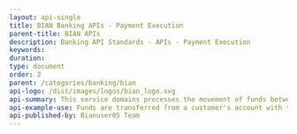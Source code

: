 ```yaml
---
layout: api-single
title: BIAN Banking APIs - Payment Execution
parent-title: BIAN APIs
description: Banking API Standards - APIs - Payment Execution
keywords: 
duration: 
type: document
order: 2
parent: /categories/banking/bian
api-logo: /dist/images/logos/bian_logo.svg
api-summary: This service domains processes the movement of funds between accounts within the bank or to/from an account held with another bank, selecting the appropriate payment mechanism
api-example-use: Funds are transferred from a customer's account with the bank to a payee account held at another bank
api-published-by: Bianuser05 Team
---
```

<script id="api-spec" type="application/json">
{
  "swagger": "2.0",
  "info": {
    "version": "1.0.0",
    "title": "Payment Execution",
    "description": "Processes the movement of funds between accounts within the bank or to/from an another account"
  },
  "host": "bianorg.azure-api.net",
  "basePath": "/sd-payment-execution/v1",
  "securityDefinitions": {
    "apiKeyHeader": {
      "type": "apiKey",
      "name": "Ocp-Apim-Subscription-Key",
      "in": "header"
    }
  },
  "security": [
    {
      "apiKeyHeader": []
    }
  ],
  "schemes": [
    "https"
  ],
  "paths": {
    "/payment-execution/payment-execution-procedure/{cr-reference-id}/updation": {
      "put": {
        "tags": [
          "update"
        ],
        "summary": "Update: Payment transaction update/repair",
        "description": "Update/amend details of an active payment execution transaction ",
        "operationId": "updatePaymentExecutionProcedure",
        "produces": [
          "application/json"
        ],
        "parameters": [
          {
            "name": "cr-reference-id",
            "in": "path",
            "description": "Payment Transaction Request Reference",
            "required": true,
            "type": "string"
          },
          {
            "in": "body",
            "name": "body",
            "description": "Update Control record payload",
            "required": true,
            "schema": {
              "type": "object",
              "properties": {
                "paymentExecutionTransaction": {
                  "type": "string",
                  "example": "Authorizaton",
                  "description": "`status: Not Mapped`\ncore-data-type-reference: BIAN::DataTypesLibrary::CoreDataTypes::UNCEFACT::Text    \n"
                },
                "paymentTransactionUpdateDescription": {
                  "type": "string",
                  "example": "TransactionDescription",
                  "description": "`status: Not Mapped`\ncore-data-type-reference: BIAN::DataTypesLibrary::CoreDataTypes::UNCEFACT::Text    \n"
                },
                "paymentTransaction": {
                  "type": "string",
                  "example": "CreditTransfer",
                  "description": "`status: Not Mapped`\ncore-data-type-reference: BIAN::DataTypesLibrary::CoreDataTypes::UNCEFACT::Text    \n"
                },
                "paymentTransactionInitiatorReference": {
                  "type": "string",
                  "example": "PTIR2320",
                  "description": "`status: Not Mapped`\ncore-data-type-reference: BIAN::DataTypesLibrary::CoreDataTypes::ISO20022andUNCEFACT::Identifier    \n"
                },
                "payerReference": {
                  "type": "string",
                  "example": "PYRE5345",
                  "description": "`status: Not Mapped`\ncore-data-type-reference: BIAN::DataTypesLibrary::CoreDataTypes::ISO20022andUNCEFACT::Identifier    \n"
                },
                "payerBankReference": {
                  "type": "string",
                  "example": "PYBR1093",
                  "description": "`status: Not Mapped`\ncore-data-type-reference: BIAN::DataTypesLibrary::CoreDataTypes::ISO20022andUNCEFACT::Identifier    \n"
                },
                "payeeReference": {
                  "type": "string",
                  "example": "PAEE5007",
                  "description": "`status: Not Mapped`\ncore-data-type-reference: BIAN::DataTypesLibrary::CoreDataTypes::ISO20022andUNCEFACT::Identifier    \n"
                },
                "payeeProductInstanceReference": {
                  "type": "string",
                  "example": "PAIR7456",
                  "description": "`status: Not Mapped`\ncore-data-type-reference: BIAN::DataTypesLibrary::CoreDataTypes::ISO20022andUNCEFACT::Identifier    \n"
                },
                "payeeBankReference": {
                  "type": "string",
                  "example": "PEBR2783",
                  "description": "`status: Not Mapped`\ncore-data-type-reference: BIAN::DataTypesLibrary::CoreDataTypes::ISO20022andUNCEFACT::Identifier    \n"
                },
                "amount": {
                  "type": "string",
                  "example": "$5000",
                  "description": "`status: Not Mapped`\ncore-data-type-reference: BIAN::DataTypesLibrary::CoreDataTypes::UNCEFACT::Amount    \n"
                },
                "currency": {
                  "type": "string",
                  "example": "USD",
                  "description": "`status: Not Mapped`\ncore-data-type-reference: BIAN::DataTypesLibrary::CoreDataTypes::UNCEFACT::Text    \n"
                },
                "dateType": {
                  "type": "string",
                  "example": "Order",
                  "description": "`status: Not Mapped`\ncore-data-type-reference: BIAN::DataTypesLibrary::CoreDataTypes::UNCEFACT::Text    \n"
                },
                "date": {
                  "type": "string",
                  "example": "2018-08-28",
                  "description": "`status: Not Mapped`\ncore-data-type-reference: BIAN::DataTypesLibrary::CoreDataTypes::UNCEFACT::Date    \n"
                },
                "paymentMechanism": {
                  "type": "string",
                  "example": "NEFT",
                  "description": "`status: Not Mapped`\ncore-data-type-reference: BIAN::DataTypesLibrary::CoreDataTypes::ISO20022andUNCEFACT::Name    \n"
                }
              },
              "example": {
                "date": "2018-08-28",
                "amount": "$5000",
                "payeeReference": "PAEE5007",
                "payeeProductInstanceReference": "PAIR7456",
                "payerBankReference": "PYBR1093",
                "payeeBankReference": "PEBR2783",
                "paymentExecutionTransaction": "Authorizaton",
                "paymentTransactionInitiatorReference": "PTIR2320",
                "dateType": "Order",
                "payerReference": "PYRE5345",
                "currency": "USD",
                "paymentTransaction": "CreditTransfer",
                "paymentTransactionUpdateDescription": "TransactionDescription",
                "paymentMechanism": "NEFT"
              }
            }
          }
        ],
        "responses": {
          "200": {
            "description": "successful updated",
            "schema": {
              "type": "object",
              "properties": {
                "paymentTransactionUpdateReference": {
                  "type": "string",
                  "example": "PTUR5435",
                  "description": "`status: Not Mapped`\ncore-data-type-reference: BIAN::DataTypesLibrary::CoreDataTypes::ISO20022andUNCEFACT::Identifier    \n"
                },
                "paymentTransactionRequestReference": {
                  "type": "string",
                  "example": "PTRR345",
                  "description": "`status: Not Mapped`\ncore-data-type-reference: BIAN::DataTypesLibrary::CoreDataTypes::ISO20022andUNCEFACT::Identifier    \n"
                },
                "paymentExecutionTransaction": {
                  "type": "string",
                  "example": "Authorizaton",
                  "description": "`status: Not Mapped`\ncore-data-type-reference: BIAN::DataTypesLibrary::CoreDataTypes::UNCEFACT::Text    \n"
                },
                "paymentTransactionUpdateDescription": {
                  "type": "string",
                  "example": "TransactionDescription",
                  "description": "`status: Not Mapped`\ncore-data-type-reference: BIAN::DataTypesLibrary::CoreDataTypes::UNCEFACT::Text    \n"
                },
                "paymentTransaction": {
                  "type": "string",
                  "example": "CreditTransfer",
                  "description": "`status: Not Mapped`\ncore-data-type-reference: BIAN::DataTypesLibrary::CoreDataTypes::UNCEFACT::Text    \n"
                },
                "paymentTransactionInitiatorReference": {
                  "type": "string",
                  "example": "PTIR2320",
                  "description": "`status: Not Mapped`\ncore-data-type-reference: BIAN::DataTypesLibrary::CoreDataTypes::ISO20022andUNCEFACT::Identifier    \n"
                },
                "payerReference": {
                  "type": "string",
                  "example": "PYRE5345",
                  "description": "`status: Not Mapped`\ncore-data-type-reference: BIAN::DataTypesLibrary::CoreDataTypes::ISO20022andUNCEFACT::Identifier    \n"
                },
                "payerBankReference": {
                  "type": "string",
                  "example": "PYBR1093",
                  "description": "`status: Not Mapped`\ncore-data-type-reference: BIAN::DataTypesLibrary::CoreDataTypes::ISO20022andUNCEFACT::Identifier    \n"
                },
                "payeeReference": {
                  "type": "string",
                  "example": "PAEE5007",
                  "description": "`status: Not Mapped`\ncore-data-type-reference: BIAN::DataTypesLibrary::CoreDataTypes::ISO20022andUNCEFACT::Identifier    \n"
                },
                "payeeProductInstanceReference": {
                  "type": "string",
                  "example": "PAIR7456",
                  "description": "`status: Not Mapped`\ncore-data-type-reference: BIAN::DataTypesLibrary::CoreDataTypes::ISO20022andUNCEFACT::Identifier    \n"
                },
                "payeeBankReference": {
                  "type": "string",
                  "example": "PEBR2783",
                  "description": "`status: Not Mapped`\ncore-data-type-reference: BIAN::DataTypesLibrary::CoreDataTypes::ISO20022andUNCEFACT::Identifier    \n"
                },
                "amount": {
                  "type": "string",
                  "example": "$5000",
                  "description": "`status: Not Mapped`\ncore-data-type-reference: BIAN::DataTypesLibrary::CoreDataTypes::UNCEFACT::Amount    \n"
                },
                "currency": {
                  "type": "string",
                  "example": "USD",
                  "description": "`status: Not Mapped`\ncore-data-type-reference: BIAN::DataTypesLibrary::CoreDataTypes::UNCEFACT::Text    \n"
                },
                "dateType": {
                  "type": "string",
                  "example": "Order",
                  "description": "`status: Not Mapped`\ncore-data-type-reference: BIAN::DataTypesLibrary::CoreDataTypes::UNCEFACT::Text    \n"
                },
                "date": {
                  "type": "string",
                  "example": "2018-08-28",
                  "description": "`status: Not Mapped`\ncore-data-type-reference: BIAN::DataTypesLibrary::CoreDataTypes::UNCEFACT::Date    \n"
                },
                "paymentMechanism": {
                  "type": "string",
                  "example": "NEFT",
                  "description": "`status: Not Mapped`\ncore-data-type-reference: BIAN::DataTypesLibrary::CoreDataTypes::ISO20022andUNCEFACT::Name    \n"
                },
                "paymentTransactionUpdateResult": {
                  "type": "string",
                  "example": "Success",
                  "description": "`status: Not Mapped`\ncore-data-type-reference: BIAN::DataTypesLibrary::CoreDataTypes::UNCEFACT::Text    \n"
                }
              },
              "example": {
                "date": "2018-08-28",
                "amount": "$5000",
                "payeeReference": "PAEE5007",
                "payeeProductInstanceReference": "PAIR7456",
                "payerBankReference": "PYBR1093",
                "payeeBankReference": "PEBR2783",
                "paymentTransactionRequestReference": "PTRR345",
                "paymentTransactionUpdateReference": "PTUR5435",
                "paymentTransactionUpdateResult": "Success",
                "paymentExecutionTransaction": "Authorizaton",
                "paymentTransactionInitiatorReference": "PTIR2320",
                "dateType": "Order",
                "payerReference": "PYRE5345",
                "currency": "USD",
                "paymentTransaction": "CreditTransfer",
                "paymentTransactionUpdateDescription": "TransactionDescription",
                "paymentMechanism": "NEFT"
              }
            }
          }
        }
      }
    },
    "/payment-execution/payment-execution-procedure/{cr-reference-id}/recording": {
      "post": {
        "tags": [
          "record"
        ],
        "summary": "Record: Record activity/feedback relating to payment execution activity",
        "description": "Record feedback/activity against the payment execution process",
        "operationId": "recordPaymentExecutionProcedure",
        "produces": [
          "application/json"
        ],
        "parameters": [
          {
            "name": "cr-reference-id",
            "in": "path",
            "description": "Payment Transaction Request Reference",
            "required": true,
            "type": "string"
          },
          {
            "in": "body",
            "name": "body",
            "description": "Record Control record payload",
            "required": true,
            "schema": {
              "type": "object",
              "properties": {
                "recordingRecordType": {
                  "type": "string",
                  "example": "BehaviorModelPerformanceFeedback",
                  "description": "`status: Not Mapped`\ncore-data-type-reference: BIAN::DataTypesLibrary::CoreDataTypes::UNCEFACT::Text    \n"
                },
                "recordingRecord": {
                  "type": "object",
                  "description": "`status: Not Mapped`\ncore-data-type-reference: BIAN::DataTypesLibrary::CoreDataTypes::UNCEFACT::Binary  \n",
                  "properties": {}
                },
                "recordingRecordDateTime": {
                  "type": "string",
                  "example": "2018-08-28T09:00:00",
                  "description": "`status: Not Mapped`\ncore-data-type-reference: BIAN::DataTypesLibrary::CoreDataTypes::UNCEFACT::DateTime    \n"
                },
                "empolyeeBusinessUnitReference": {
                  "type": "string",
                  "example": "EBUR6798",
                  "description": "`status: Not Mapped`\ncore-data-type-reference: BIAN::DataTypesLibrary::CoreDataTypes::ISO20022andUNCEFACT::Identifier    \n"
                }
              },
              "example": {
                "recordingRecordType": "BehaviorModelPerformanceFeedback",
                "empolyeeBusinessUnitReference": "EBUR6798",
                "recordingRecordDateTime": "2018-08-28T09:00:00",
                "recordingRecord": "{}"
              }
            }
          }
        ],
        "responses": {
          "201": {
            "description": "A new record is created",
            "schema": {
              "type": "object",
              "properties": {
                "recordingRecordReference": {
                  "type": "string",
                  "example": "CRRR3456",
                  "description": "`status: Not Mapped`\ncore-data-type-reference: BIAN::DataTypesLibrary::CoreDataTypes::ISO20022andUNCEFACT::Identifier    \n"
                },
                "recordingRecordStatus": {
                  "type": "string",
                  "example": "Applied",
                  "description": "`status: Not Mapped`\ncore-data-type-reference: BIAN::DataTypesLibrary::CoreDataTypes::UNCEFACT::Text    \n"
                }
              },
              "example": {
                "recordingRecordReference": "CRRR3456",
                "recordingRecordStatus": "Applied"
              }
            }
          }
        }
      }
    },
    "/payment-execution/payment-execution-procedure/{cr-reference-id}/execution": {
      "put": {
        "tags": [
          "execute"
        ],
        "summary": "Update an existing payment execution transaction detail capture",
        "description": "Update an existing payment detail capture",
        "operationId": "executePaymentExecutionProcedureUpdate",
        "produces": [
          "application/json"
        ],
        "parameters": [
          {
            "name": "cr-reference-id",
            "in": "path",
            "description": "Payment Transaction Request Reference",
            "required": true,
            "type": "string"
          },
          {
            "in": "body",
            "name": "body",
            "description": "Updates payment detail capture",
            "required": true,
            "schema": {
              "type": "object",
              "properties": {
                "paymentTransactionUpdateReference": {
                  "type": "string",
                  "example": "PTUR5435",
                  "description": "`status: Not Mapped`\ncore-data-type-reference: BIAN::DataTypesLibrary::CoreDataTypes::ISO20022andUNCEFACT::Identifier    \n"
                },
                "paymentTransactionUpdateDescription": {
                  "type": "string",
                  "example": "TransactionDescription",
                  "description": "`status: Not Mapped`\ncore-data-type-reference: BIAN::DataTypesLibrary::CoreDataTypes::UNCEFACT::Text    \n"
                },
                "paymentTransactionUpdateResult": {
                  "type": "string",
                  "example": "Success",
                  "description": "`status: Not Mapped`\ncore-data-type-reference: BIAN::DataTypesLibrary::CoreDataTypes::UNCEFACT::Text    \n"
                }
              },
              "example": {
                "paymentTransactionUpdateResult": "Success",
                "paymentTransactionUpdateDescription": "TransactionDescription",
                "paymentTransactionUpdateReference": "PTUR5435"
              }
            }
          }
        ],
        "responses": {
          "200": {
            "description": "successfully updated the payment detail capture payload",
            "schema": {
              "type": "object",
              "properties": {
                "paymentTransactionRequestReference": {
                  "type": "string",
                  "example": "PTRR8767",
                  "description": "`status: Not Mapped`\ncore-data-type-reference: BIAN::DataTypesLibrary::CoreDataTypes::ISO20022andUNCEFACT::Identifier    \n"
                },
                "paymentTransactionInitiatorReference": {
                  "type": "string",
                  "example": "PTIR3246",
                  "description": "`status: Not Mapped`\ncore-data-type-reference: BIAN::DataTypesLibrary::CoreDataTypes::ISO20022andUNCEFACT::Identifier    \n"
                },
                "payerReference": {
                  "type": "string",
                  "example": "PYRF4543",
                  "description": "`status: Not Mapped`\ncore-data-type-reference: BIAN::DataTypesLibrary::CoreDataTypes::ISO20022andUNCEFACT::Identifier    \n"
                },
                "payerBankReference": {
                  "type": "string",
                  "example": "PYBR5463",
                  "description": "`status: Not Mapped`\ncore-data-type-reference: BIAN::DataTypesLibrary::CoreDataTypes::ISO20022andUNCEFACT::Identifier    \n"
                },
                "payerProductInstanceReference": {
                  "type": "string",
                  "example": "PPIR5322",
                  "description": "`status: Not Mapped`\ncore-data-type-reference: BIAN::DataTypesLibrary::CoreDataTypes::ISO20022andUNCEFACT::Identifier    \n"
                },
                "payeeReference": {
                  "type": "string",
                  "example": "PER5547",
                  "description": "`status: Not Mapped`\ncore-data-type-reference: BIAN::DataTypesLibrary::CoreDataTypes::ISO20022andUNCEFACT::Identifier    \n"
                },
                "payeeProductInstanceReference": {
                  "type": "string",
                  "example": "PPIR2457",
                  "description": "`status: Not Mapped`\ncore-data-type-reference: BIAN::DataTypesLibrary::CoreDataTypes::ISO20022andUNCEFACT::Identifier    \n"
                },
                "payeeBankReference": {
                  "type": "string",
                  "example": "PBR6879",
                  "description": "`status: Not Mapped`\ncore-data-type-reference: BIAN::DataTypesLibrary::CoreDataTypes::ISO20022andUNCEFACT::Identifier    \n"
                },
                "amount": {
                  "type": "string",
                  "example": "$5000",
                  "description": "`status: Not Mapped`\ncore-data-type-reference: BIAN::DataTypesLibrary::CoreDataTypes::UNCEFACT::Amount    \n"
                },
                "currency": {
                  "type": "string",
                  "example": "USD",
                  "description": "`status: Not Mapped`\ncore-data-type-reference: BIAN::DataTypesLibrary::CoreDataTypes::UNCEFACT::Text    \n"
                },
                "dateType": {
                  "type": "string",
                  "example": "booking",
                  "description": "`status: Not Mapped`\ncore-data-type-reference: BIAN::DataTypesLibrary::CoreDataTypes::UNCEFACT::Text    \n"
                },
                "date": {
                  "type": "string",
                  "example": "2018-09-05",
                  "description": "`status: Not Mapped`\ncore-data-type-reference: BIAN::DataTypesLibrary::CoreDataTypes::UNCEFACT::Date    \n"
                },
                "paymentMechanism": {
                  "type": "string",
                  "example": "SWIFT",
                  "description": "`status: Not Mapped`\ncore-data-type-reference: BIAN::DataTypesLibrary::CoreDataTypes::ISO20022andUNCEFACT::Name\n"
                }
              },
              "example": {
                "date": "2018-09-05",
                "payerProductInstanceReference": "PPIR5322",
                "amount": "$5000",
                "payeeReference": "PER5547",
                "payeeProductInstanceReference": "PPIR2457",
                "payerBankReference": "PYBR5463",
                "payeeBankReference": "PBR6879",
                "paymentTransactionRequestReference": "PTRR8767",
                "paymentTransactionInitiatorReference": "PTIR3246",
                "dateType": "booking",
                "payerReference": "PYRF4543",
                "currency": "USD",
                "paymentMechanism": "SWIFT"
              }
            }
          }
        }
      }
    },
    "/payment-execution/payment-execution-procedure/execution": {
      "post": {
        "tags": [
          "execute"
        ],
        "summary": "Create a new payment execution transaction detail capture",
        "description": "Create a new payment detail capture",
        "operationId": "executePaymentExecutionProcedureCreate",
        "produces": [
          "application/json"
        ],
        "parameters": [
          {
            "in": "body",
            "name": "body",
            "description": "Creates a new payment detail capture",
            "required": true,
            "schema": {
              "type": "object",
              "properties": {
                "paymentTransactionUpdateReference": {
                  "type": "string",
                  "example": "PTUR5435",
                  "description": "`status: Not Mapped`\ncore-data-type-reference: BIAN::DataTypesLibrary::CoreDataTypes::ISO20022andUNCEFACT::Identifier    \n"
                },
                "paymentTransactionUpdateDescription": {
                  "type": "string",
                  "example": "TransactionDescription",
                  "description": "`status: Not Mapped`\ncore-data-type-reference: BIAN::DataTypesLibrary::CoreDataTypes::UNCEFACT::Text    \n"
                },
                "paymentTransactionUpdateResult": {
                  "type": "string",
                  "example": "Success",
                  "description": "`status: Not Mapped`\ncore-data-type-reference: BIAN::DataTypesLibrary::CoreDataTypes::UNCEFACT::Text    \n"
                }
              },
              "example": {
                "paymentTransactionUpdateResult": "Success",
                "paymentTransactionUpdateDescription": "TransactionDescription",
                "paymentTransactionUpdateReference": "PTUR5435"
              }
            }
          }
        ],
        "responses": {
          "201": {
            "description": "successfully created the payment detail capture payload",
            "schema": {
              "type": "object",
              "properties": {
                "paymentTransactionRequestReference": {
                  "type": "string",
                  "example": "PTRR8767",
                  "description": "`status: Not Mapped`\ncore-data-type-reference: BIAN::DataTypesLibrary::CoreDataTypes::ISO20022andUNCEFACT::Identifier    \n"
                },
                "paymentTransactionInitiatorReference": {
                  "type": "string",
                  "example": "PTIR3246",
                  "description": "`status: Not Mapped`\ncore-data-type-reference: BIAN::DataTypesLibrary::CoreDataTypes::ISO20022andUNCEFACT::Identifier    \n"
                },
                "payerReference": {
                  "type": "string",
                  "example": "PYRF4543",
                  "description": "`status: Not Mapped`\ncore-data-type-reference: BIAN::DataTypesLibrary::CoreDataTypes::ISO20022andUNCEFACT::Identifier    \n"
                },
                "payerBankReference": {
                  "type": "string",
                  "example": "PYBR5463",
                  "description": "`status: Not Mapped`\ncore-data-type-reference: BIAN::DataTypesLibrary::CoreDataTypes::ISO20022andUNCEFACT::Identifier    \n"
                },
                "payerProductInstanceReference": {
                  "type": "string",
                  "example": "PPIR5322",
                  "description": "`status: Not Mapped`\ncore-data-type-reference: BIAN::DataTypesLibrary::CoreDataTypes::ISO20022andUNCEFACT::Identifier    \n"
                },
                "payeeReference": {
                  "type": "string",
                  "example": "PER5547",
                  "description": "`status: Not Mapped`\ncore-data-type-reference: BIAN::DataTypesLibrary::CoreDataTypes::ISO20022andUNCEFACT::Identifier    \n"
                },
                "payeeProductInstanceReference": {
                  "type": "string",
                  "example": "PPIR2457",
                  "description": "`status: Not Mapped`\ncore-data-type-reference: BIAN::DataTypesLibrary::CoreDataTypes::ISO20022andUNCEFACT::Identifier    \n"
                },
                "payeeBankReference": {
                  "type": "string",
                  "example": "PBR6879",
                  "description": "`status: Not Mapped`\ncore-data-type-reference: BIAN::DataTypesLibrary::CoreDataTypes::ISO20022andUNCEFACT::Identifier    \n"
                },
                "amount": {
                  "type": "string",
                  "example": "$5000",
                  "description": "`status: Not Mapped`\ncore-data-type-reference: BIAN::DataTypesLibrary::CoreDataTypes::UNCEFACT::Amount    \n"
                },
                "currency": {
                  "type": "string",
                  "example": "USD",
                  "description": "`status: Not Mapped`\ncore-data-type-reference: BIAN::DataTypesLibrary::CoreDataTypes::UNCEFACT::Text    \n"
                },
                "dateType": {
                  "type": "string",
                  "example": "booking",
                  "description": "`status: Not Mapped`\ncore-data-type-reference: BIAN::DataTypesLibrary::CoreDataTypes::UNCEFACT::Text    \n"
                },
                "date": {
                  "type": "string",
                  "example": "2018-09-05",
                  "description": "`status: Not Mapped`\ncore-data-type-reference: BIAN::DataTypesLibrary::CoreDataTypes::UNCEFACT::Date    \n"
                },
                "paymentMechanism": {
                  "type": "string",
                  "example": "SWIFT",
                  "description": "`status: Not Mapped`\ncore-data-type-reference: BIAN::DataTypesLibrary::CoreDataTypes::ISO20022andUNCEFACT::Name\n"
                }
              },
              "example": {
                "date": "2018-09-05",
                "payerProductInstanceReference": "PPIR5322",
                "amount": "$5000",
                "payeeReference": "PER5547",
                "payeeProductInstanceReference": "PPIR2457",
                "payerBankReference": "PYBR5463",
                "payeeBankReference": "PBR6879",
                "paymentTransactionRequestReference": "PTRR8767",
                "paymentTransactionInitiatorReference": "PTIR3246",
                "dateType": "booking",
                "payerReference": "PYRF4543",
                "currency": "USD",
                "paymentMechanism": "SWIFT"
              }
            }
          }
        }
      }
    },
    "/payment-execution/payment-execution-procedure/": {
      "get": {
        "tags": [
          "retrieve"
        ],
        "summary": "Retrieve Payment Execution Control Record Ids available within the Service Domain.",
        "operationId": "RetrievePaymentExecutionReferenceIds",
        "produces": [
          "application/json"
        ],
        "parameters": [
          {
            "name": "collection-filter",
            "in": "query",
            "description": "Filter to refine the result set. ex- 'payer-reference = PR123'",
            "required": false,
            "type": "string"
          }
        ],
        "responses": {
          "200": {
            "description": "successful",
            "schema": {
              "type": "array",
              "items": {
                "type": "string"
              },
              "example": [
                "PTRR123",
                "PTRR345"
              ]
            }
          }
        }
      }
    },
    "/payment-execution/payment-execution-procedure/behavior-qualifiers/": {
      "get": {
        "tags": [
          "retrieve"
        ],
        "summary": "Retrieve all Behaviour Qualifier names in the Payment Execution Service Domain.",
        "operationId": "RetrievePaymentExecutionBehaviorQualifiers",
        "produces": [
          "application/json"
        ],
        "parameters": [],
        "responses": {
          "200": {
            "description": "successful",
            "schema": {
              "type": "array",
              "items": {
                "type": "string"
              },
              "example": [
                "transaction",
                "mechanism",
                "update",
                "reporting"
              ]
            }
          }
        }
      }
    },
    "/payment-execution/payment-execution-procedure/{cr-reference-id}/{behavior-qualifier}/": {
      "get": {
        "tags": [
          "retrieve"
        ],
        "summary": "Retrieve Behaviour Qualifier Reference Ids of the given Behavior Qulifier.",
        "operationId": "RetrieveBehaviorQualifierReferenceIds",
        "produces": [
          "application/json"
        ],
        "parameters": [
          {
            "name": "cr-reference-id",
            "in": "path",
            "description": "Payment Transaction Request Reference",
            "required": true,
            "type": "string"
          },
          {
            "name": "behavior-qualifier",
            "in": "path",
            "description": "Behavior Qualifier Name. ex- transaction",
            "required": true,
            "type": "string"
          },
          {
            "name": "collection-filter",
            "in": "query",
            "description": "Filter to refine the result set. ex- 'amount > $5000'",
            "required": false,
            "type": "string"
          }
        ],
        "responses": {
          "200": {
            "description": "successful",
            "schema": {
              "type": "array",
              "items": {
                "type": "string"
              },
              "example": [
                "TR345",
                "TR789",
                "TR456"
              ]
            }
          }
        }
      }
    },
    "/payment-execution/payment-execution-procedure/{cr-reference-id}": {
      "get": {
        "tags": [
          "retrieve"
        ],
        "summary": "Retrieve Payment Details",
        "description": "Retrieve Payment execution transaction detail capture data",
        "operationId": "retrievePaymentExecution",
        "produces": [
          "application/json"
        ],
        "parameters": [
          {
            "name": "cr-reference-id",
            "in": "path",
            "description": "Payment Transaction Request Reference",
            "required": true,
            "type": "string"
          }
        ],
        "responses": {
          "200": {
            "description": "successful",
            "schema": {
              "type": "object",
              "properties": {
                "paymentTransactionRequestReference": {
                  "type": "string",
                  "example": "PTRR8767",
                  "description": "`status: Not Mapped`\ncore-data-type-reference: BIAN::DataTypesLibrary::CoreDataTypes::ISO20022andUNCEFACT::Identifier    \n"
                },
                "paymentTransactionInitiatorReference": {
                  "type": "string",
                  "example": "PTIR3246",
                  "description": "`status: Not Mapped`\ncore-data-type-reference: BIAN::DataTypesLibrary::CoreDataTypes::ISO20022andUNCEFACT::Identifier    \n"
                },
                "payerReference": {
                  "type": "string",
                  "example": "PYRF4543",
                  "description": "`status: Not Mapped`\ncore-data-type-reference: BIAN::DataTypesLibrary::CoreDataTypes::ISO20022andUNCEFACT::Identifier    \n"
                },
                "payerBankReference": {
                  "type": "string",
                  "example": "PYBR5463",
                  "description": "`status: Not Mapped`\ncore-data-type-reference: BIAN::DataTypesLibrary::CoreDataTypes::ISO20022andUNCEFACT::Identifier    \n"
                },
                "payerProductInstanceReference": {
                  "type": "string",
                  "example": "PPIR5322",
                  "description": "`status: Not Mapped`\ncore-data-type-reference: BIAN::DataTypesLibrary::CoreDataTypes::ISO20022andUNCEFACT::Identifier    \n"
                },
                "payeeReference": {
                  "type": "string",
                  "example": "PER5547",
                  "description": "`status: Not Mapped`\ncore-data-type-reference: BIAN::DataTypesLibrary::CoreDataTypes::ISO20022andUNCEFACT::Identifier    \n"
                },
                "payeeProductInstanceReference": {
                  "type": "string",
                  "example": "PPIR2457",
                  "description": "`status: Not Mapped`\ncore-data-type-reference: BIAN::DataTypesLibrary::CoreDataTypes::ISO20022andUNCEFACT::Identifier    \n"
                },
                "payeeBankReference": {
                  "type": "string",
                  "example": "PBR6879",
                  "description": "`status: Not Mapped`\ncore-data-type-reference: BIAN::DataTypesLibrary::CoreDataTypes::ISO20022andUNCEFACT::Identifier    \n"
                },
                "amount": {
                  "type": "string",
                  "example": "$5000",
                  "description": "`status: Not Mapped`\ncore-data-type-reference: BIAN::DataTypesLibrary::CoreDataTypes::UNCEFACT::Amount    \n"
                },
                "currency": {
                  "type": "string",
                  "example": "USD",
                  "description": "`status: Not Mapped`\ncore-data-type-reference: BIAN::DataTypesLibrary::CoreDataTypes::UNCEFACT::Text    \n"
                },
                "dateType": {
                  "type": "string",
                  "example": "booking",
                  "description": "`status: Not Mapped`\ncore-data-type-reference: BIAN::DataTypesLibrary::CoreDataTypes::UNCEFACT::Text    \n"
                },
                "date": {
                  "type": "string",
                  "example": "2018-09-05",
                  "description": "`status: Not Mapped`\ncore-data-type-reference: BIAN::DataTypesLibrary::CoreDataTypes::UNCEFACT::Date    \n"
                },
                "paymentMechanism": {
                  "type": "string",
                  "example": "SWIFT",
                  "description": "`status: Not Mapped`\ncore-data-type-reference: BIAN::DataTypesLibrary::CoreDataTypes::ISO20022andUNCEFACT::Name\n"
                }
              },
              "example": {
                "date": "2018-09-05",
                "payerProductInstanceReference": "PPIR5322",
                "amount": "$5000",
                "payeeReference": "PER5547",
                "payeeProductInstanceReference": "PPIR2457",
                "payerBankReference": "PYBR5463",
                "payeeBankReference": "PBR6879",
                "paymentTransactionRequestReference": "PTRR8767",
                "paymentTransactionInitiatorReference": "PTIR3246",
                "dateType": "booking",
                "payerReference": "PYRF4543",
                "currency": "USD",
                "paymentMechanism": "SWIFT"
              }
            }
          }
        }
      }
    },
    "/payment-execution/payment-execution-procedure/{cr-reference-id}/transactions/{bq-reference-id}": {
      "get": {
        "tags": [
          "retrieve"
        ],
        "summary": "Retrieve Payment Transactions",
        "description": "Retrieve Payment execution transaction details",
        "operationId": "retrievePaymentExecutionTransactions",
        "produces": [
          "application/json"
        ],
        "parameters": [
          {
            "name": "cr-reference-id",
            "in": "path",
            "description": "Payment Transaction Request Reference",
            "required": true,
            "type": "string"
          },
          {
            "name": "bq-reference-id",
            "in": "path",
            "description": "Payment Transaction Reference",
            "required": true,
            "type": "string"
          }
        ],
        "responses": {
          "200": {
            "description": "successfully retrieved",
            "schema": {
              "type": "object",
              "properties": {
                "paymenTransactionReference": {
                  "type": "string",
                  "example": "PRR123",
                  "description": "`status: Not Mapped`\ncore-data-type-reference: BIAN::DataTypesLibrary::CoreDataTypes::ISO20022andUNCEFACT::Identifier    \n"
                },
                "paymentTransactionRequestReference": {
                  "type": "string",
                  "example": "PTRR4343",
                  "description": "`status: Not Mapped`\ncore-data-type-reference: BIAN::DataTypesLibrary::CoreDataTypes::ISO20022andUNCEFACT::Identifier    \n"
                },
                "paymentExecutionTransaction": {
                  "type": "string",
                  "example": "PET123",
                  "description": "`status: Not Mapped`\ncore-data-type-reference: BIAN::DataTypesLibrary::CoreDataTypes::UNCEFACT::Text    \n"
                },
                "paymentOrderReference": {
                  "type": "string",
                  "example": "POR789",
                  "description": "`status: Not Mapped`\ncore-data-type-reference: BIAN::DataTypesLibrary::CoreDataTypes::ISO20022andUNCEFACT::Identifier    \n"
                },
                "payerAccountReference": {
                  "type": "string",
                  "example": "PA8567",
                  "description": "`status: Not Mapped`\ncore-data-type-reference: BIAN::DataTypesLibrary::CoreDataTypes::ISO20022andUNCEFACT::Identifier    \n"
                },
                "payeeAccountReference": {
                  "type": "string",
                  "example": "PAR12389",
                  "description": "`status: Not Mapped`\ncore-data-type-reference: BIAN::DataTypesLibrary::CoreDataTypes::ISO20022andUNCEFACT::Identifier    \n"
                },
                "washAccountReference": {
                  "type": "string",
                  "example": "WAR5677",
                  "description": "`status: Not Mapped`\ncore-data-type-reference: BIAN::DataTypesLibrary::CoreDataTypes::ISO20022andUNCEFACT::Identifier    \n"
                },
                "intermediaryAccountReference": {
                  "type": "string",
                  "example": "IAR123545",
                  "description": "`status: Not Mapped`\ncore-data-type-reference: BIAN::DataTypesLibrary::CoreDataTypes::ISO20022andUNCEFACT::Identifier    \n"
                },
                "currency": {
                  "type": "string",
                  "example": "USD",
                  "description": "`status: Not Mapped`\ncore-data-type-reference: BIAN::DataTypesLibrary::CoreDataTypes::UNCEFACT::Text    \n"
                },
                "dateType": {
                  "type": "string",
                  "example": "booking",
                  "description": "`status: Not Mapped`\ncore-data-type-reference: BIAN::DataTypesLibrary::CoreDataTypes::UNCEFACT::Text    \n"
                },
                "date": {
                  "type": "string",
                  "example": "2018-09-06",
                  "description": "`status: Not Mapped`\ncore-data-type-reference: BIAN::DataTypesLibrary::CoreDataTypes::UNCEFACT::Date    \n"
                },
                "paymentMechanism": {
                  "type": "string",
                  "example": "SWIFT",
                  "description": "`status: Not Mapped`\ncore-data-type-reference: BIAN::DataTypesLibrary::CoreDataTypes::ISO20022andUNCEFACT::Name    \n"
                }
              },
              "example": {
                "date": "2018-09-06",
                "paymentExecutionTransaction": "PET123",
                "intermediaryAccountReference": "IAR123545",
                "dateType": "booking",
                "payerAccountReference": "PA8567",
                "paymentTransactionRequestReference": "PTRR4343",
                "currency": "USD",
                "washAccountReference": "WAR5677",
                "payeeAccountReference": "PAR12389",
                "paymenTransactionReference": "PRR123",
                "paymentOrderReference": "POR789",
                "paymentMechanism": "SWIFT"
              }
            }
          }
        }
      }
    },
    "/payment-execution/payment-execution-procedure/{cr-reference-id}/mechanisms/{bq-reference-id}": {
      "get": {
        "tags": [
          "retrieve"
        ],
        "summary": "Retrieve Payment Mechanisms",
        "description": "Retrieve Payment execution mechanism details",
        "operationId": "retrievePaymentExecutionMechanisms",
        "produces": [
          "application/json"
        ],
        "parameters": [
          {
            "name": "cr-reference-id",
            "in": "path",
            "description": "Payment Transaction Request Reference",
            "required": true,
            "type": "string"
          },
          {
            "name": "bq-reference-id",
            "in": "path",
            "description": "Payment Transaction Mechanism Reference",
            "required": true,
            "type": "string"
          }
        ],
        "responses": {
          "200": {
            "description": "successful",
            "schema": {
              "type": "object",
              "properties": {
                "paymentTransactionMechanismReference": {
                  "type": "string",
                  "example": "PTMR345",
                  "description": "`status: Not Mapped`\ncore-data-type-reference: BIAN::DataTypesLibrary::CoreDataTypes::ISO20022andUNCEFACT::Identifier    \n"
                },
                "paymentTransactionRequestReference": {
                  "type": "string",
                  "example": "PTRR5678",
                  "description": "`status: Not Mapped`\ncore-data-type-reference: BIAN::DataTypesLibrary::CoreDataTypes::ISO20022andUNCEFACT::Identifier    \n"
                },
                "paymentExecutionTransaction": {
                  "type": "string",
                  "example": "PET5674",
                  "description": "`status: Not Mapped`\ncore-data-type-reference: BIAN::DataTypesLibrary::CoreDataTypes::UNCEFACT::Text    \n"
                },
                "achAccessServiceSessionReference": {
                  "type": "string",
                  "example": "ACHR4567",
                  "description": "`status: Not Mapped`\ncore-data-type-reference: BIAN::DataTypesLibrary::CoreDataTypes::ISO20022andUNCEFACT::Identifier    \n"
                },
                "achAccessSchedule": {
                  "type": "string",
                  "example": "2018/09-2019/08",
                  "description": "`status: Not Mapped`\ncore-data-type-reference: BIAN::DataTypesLibrary::CoreDataTypes::UNCEFACT::Duration    \n"
                },
                "correspondentServiceSessionReference": {
                  "type": "string",
                  "example": "CSSR5678",
                  "description": "`status: Not Mapped`\ncore-data-type-reference: BIAN::DataTypesLibrary::CoreDataTypes::ISO20022andUNCEFACT::Identifier    \n"
                },
                "correspondentServiceAccessSchedule": {
                  "type": "string",
                  "example": "2018/09-2019/08",
                  "description": "`status: Not Mapped`\ncore-data-type-reference: BIAN::DataTypesLibrary::CoreDataTypes::UNCEFACT::Duration     \n"
                }
              },
              "example": {
                "correspondentServiceAccessSchedule": "2018/09-2019/08",
                "paymentExecutionTransaction": "PET5674",
                "correspondentServiceSessionReference": "CSSR5678",
                "paymentTransactionMechanismReference": "PTMR345",
                "paymentTransactionRequestReference": "PTRR5678",
                "achAccessServiceSessionReference": "ACHR4567",
                "achAccessSchedule": "2018/09-2019/08"
              }
            }
          }
        }
      }
    },
    "/payment-execution/payment-execution-procedure/{cr-reference-id}/updates/{bq-reference-id}": {
      "get": {
        "tags": [
          "retrieve"
        ],
        "summary": "Retrieve Payment Updates",
        "description": "Retrieve Payment execution update details",
        "operationId": "retrievePaymentExecutionUpdates",
        "produces": [
          "application/json"
        ],
        "parameters": [
          {
            "name": "cr-reference-id",
            "in": "path",
            "description": "Payment Transaction Request Reference",
            "required": true,
            "type": "string"
          },
          {
            "name": "bq-reference-id",
            "in": "path",
            "description": "Payment Transaction Update Reference",
            "required": true,
            "type": "string"
          }
        ],
        "responses": {
          "200": {
            "description": "successfully retrieved",
            "schema": {
              "type": "object",
              "properties": {
                "paymentTransactionUpdateReference": {
                  "type": "string",
                  "example": "PTUR5435",
                  "description": "`status: Not Mapped`\ncore-data-type-reference: BIAN::DataTypesLibrary::CoreDataTypes::ISO20022andUNCEFACT::Identifier    \n"
                },
                "paymentTransactionRequestReference": {
                  "type": "string",
                  "example": "PTRR345",
                  "description": "`status: Not Mapped`\ncore-data-type-reference: BIAN::DataTypesLibrary::CoreDataTypes::ISO20022andUNCEFACT::Identifier    \n"
                },
                "paymentExecutionTransaction": {
                  "type": "string",
                  "example": "Authorizaton",
                  "description": "`status: Not Mapped`\ncore-data-type-reference: BIAN::DataTypesLibrary::CoreDataTypes::UNCEFACT::Text    \n"
                },
                "paymentTransactionUpdateDescription": {
                  "type": "string",
                  "example": "TransactionDescription",
                  "description": "`status: Not Mapped`\ncore-data-type-reference: BIAN::DataTypesLibrary::CoreDataTypes::UNCEFACT::Text    \n"
                },
                "paymentTransaction": {
                  "type": "string",
                  "example": "CreditTransfer",
                  "description": "`status: Not Mapped`\ncore-data-type-reference: BIAN::DataTypesLibrary::CoreDataTypes::UNCEFACT::Text    \n"
                },
                "paymentTransactionInitiatorReference": {
                  "type": "string",
                  "example": "PTIR2320",
                  "description": "`status: Not Mapped`\ncore-data-type-reference: BIAN::DataTypesLibrary::CoreDataTypes::ISO20022andUNCEFACT::Identifier    \n"
                },
                "payerReference": {
                  "type": "string",
                  "example": "PYRE5345",
                  "description": "`status: Not Mapped`\ncore-data-type-reference: BIAN::DataTypesLibrary::CoreDataTypes::ISO20022andUNCEFACT::Identifier    \n"
                },
                "payerBankReference": {
                  "type": "string",
                  "example": "PYBR1093",
                  "description": "`status: Not Mapped`\ncore-data-type-reference: BIAN::DataTypesLibrary::CoreDataTypes::ISO20022andUNCEFACT::Identifier    \n"
                },
                "payeeReference": {
                  "type": "string",
                  "example": "PAEE5007",
                  "description": "`status: Not Mapped`\ncore-data-type-reference: BIAN::DataTypesLibrary::CoreDataTypes::ISO20022andUNCEFACT::Identifier    \n"
                },
                "payeeProductInstanceReference": {
                  "type": "string",
                  "example": "PAIR7456",
                  "description": "`status: Not Mapped`\ncore-data-type-reference: BIAN::DataTypesLibrary::CoreDataTypes::ISO20022andUNCEFACT::Identifier    \n"
                },
                "payeeBankReference": {
                  "type": "string",
                  "example": "PEBR2783",
                  "description": "`status: Not Mapped`\ncore-data-type-reference: BIAN::DataTypesLibrary::CoreDataTypes::ISO20022andUNCEFACT::Identifier    \n"
                },
                "amount": {
                  "type": "string",
                  "example": "$5000",
                  "description": "`status: Not Mapped`\ncore-data-type-reference: BIAN::DataTypesLibrary::CoreDataTypes::UNCEFACT::Amount    \n"
                },
                "currency": {
                  "type": "string",
                  "example": "USD",
                  "description": "`status: Not Mapped`\ncore-data-type-reference: BIAN::DataTypesLibrary::CoreDataTypes::UNCEFACT::Text    \n"
                },
                "dateType": {
                  "type": "string",
                  "example": "Order",
                  "description": "`status: Not Mapped`\ncore-data-type-reference: BIAN::DataTypesLibrary::CoreDataTypes::UNCEFACT::Text    \n"
                },
                "date": {
                  "type": "string",
                  "example": "2018-08-28",
                  "description": "`status: Not Mapped`\ncore-data-type-reference: BIAN::DataTypesLibrary::CoreDataTypes::UNCEFACT::Date    \n"
                },
                "paymentMechanism": {
                  "type": "string",
                  "example": "NEFT",
                  "description": "`status: Not Mapped`\ncore-data-type-reference: BIAN::DataTypesLibrary::CoreDataTypes::ISO20022andUNCEFACT::Name    \n"
                },
                "paymentTransactionUpdateResult": {
                  "type": "string",
                  "example": "Success",
                  "description": "`status: Not Mapped`\ncore-data-type-reference: BIAN::DataTypesLibrary::CoreDataTypes::UNCEFACT::Text    \n"
                }
              },
              "example": {
                "date": "2018-08-28",
                "amount": "$5000",
                "payeeReference": "PAEE5007",
                "payeeProductInstanceReference": "PAIR7456",
                "payerBankReference": "PYBR1093",
                "payeeBankReference": "PEBR2783",
                "paymentTransactionRequestReference": "PTRR345",
                "paymentTransactionUpdateReference": "PTUR5435",
                "paymentTransactionUpdateResult": "Success",
                "paymentExecutionTransaction": "Authorizaton",
                "paymentTransactionInitiatorReference": "PTIR2320",
                "dateType": "Order",
                "payerReference": "PYRE5345",
                "currency": "USD",
                "paymentTransaction": "CreditTransfer",
                "paymentTransactionUpdateDescription": "TransactionDescription",
                "paymentMechanism": "NEFT"
              }
            }
          }
        }
      }
    },
    "/payment-execution/payment-execution-procedure/{cr-reference-id}/reportings/{bq-reference-id}": {
      "get": {
        "tags": [
          "retrieve"
        ],
        "summary": "Retrieve Payment Reporting",
        "description": "Retrieve Payment execution transaction reporting",
        "operationId": "retrievePaymentReportingProcedure",
        "produces": [
          "application/json"
        ],
        "parameters": [
          {
            "name": "cr-reference-id",
            "in": "path",
            "description": "Payment Transaction Request Reference",
            "required": true,
            "type": "string"
          },
          {
            "name": "bq-reference-id",
            "in": "path",
            "description": "Payment Transaction Reporting Reference",
            "required": true,
            "type": "string"
          }
        ],
        "responses": {
          "200": {
            "description": "successful retrieved payment reporting",
            "schema": {
              "type": "object",
              "properties": {
                "paymentTransactionReportingReference": {
                  "type": "string",
                  "example": "PTRR4543",
                  "description": "`status: Not Mapped`\ncore-data-type-reference: BIAN::DataTypesLibrary::CoreDataTypes::ISO20022andUNCEFACT::Identifier    \n"
                },
                "paymentTransactionRequestReference": {
                  "type": "string",
                  "example": "PTRR3743",
                  "description": "`status: Not Mapped`\ncore-data-type-reference: BIAN::DataTypesLibrary::CoreDataTypes::ISO20022andUNCEFACT::Identifier    \n"
                },
                "paymentTransaction": {
                  "type": "string",
                  "example": "PYTR5468",
                  "description": "`status: Not Mapped`\ncore-data-type-reference: BIAN::DataTypesLibrary::CoreDataTypes::UNCEFACT::Text    \n"
                },
                "paymentTransactionInitiatorReference": {
                  "type": "string",
                  "example": "PTIR2320",
                  "description": "`status: Not Mapped`\ncore-data-type-reference: BIAN::DataTypesLibrary::CoreDataTypes::ISO20022andUNCEFACT::Identifier    \n"
                },
                "payerReference": {
                  "type": "string",
                  "example": "PYRE5345",
                  "description": "`status: Not Mapped`\ncore-data-type-reference: BIAN::DataTypesLibrary::CoreDataTypes::ISO20022andUNCEFACT::Identifier    \n"
                },
                "payerBankReference": {
                  "type": "string",
                  "example": "PYBR1093",
                  "description": "`status: Not Mapped`\ncore-data-type-reference: BIAN::DataTypesLibrary::CoreDataTypes::ISO20022andUNCEFACT::Identifier    \n"
                },
                "payerProductInstanceReference": {
                  "type": "string",
                  "example": "PARR6400",
                  "description": "`status: Not Mapped`\ncore-data-type-reference: BIAN::DataTypesLibrary::CoreDataTypes::ISO20022andUNCEFACT::Identifier    \n"
                },
                "payeeReference": {
                  "type": "string",
                  "example": "PAEE5007",
                  "description": "`status: Not Mapped`\ncore-data-type-reference: BIAN::DataTypesLibrary::CoreDataTypes::ISO20022andUNCEFACT::Identifier    \n"
                },
                "payeeProductInstanceReference": {
                  "type": "string",
                  "example": "PAIR7456",
                  "description": "`status: Not Mapped`\ncore-data-type-reference: BIAN::DataTypesLibrary::CoreDataTypes::ISO20022andUNCEFACT::Identifier    \n"
                },
                "payeeBankReference": {
                  "type": "string",
                  "example": "PEBR2783",
                  "description": "`status: Not Mapped`\ncore-data-type-reference: BIAN::DataTypesLibrary::CoreDataTypes::ISO20022andUNCEFACT::Identifier    \n"
                },
                "amount": {
                  "type": "string",
                  "example": "$5000",
                  "description": "`status: Not Mapped`\ncore-data-type-reference: BIAN::DataTypesLibrary::CoreDataTypes::UNCEFACT::Amount    \n"
                },
                "currency": {
                  "type": "string",
                  "example": "USD",
                  "description": "`status: Not Mapped`\ncore-data-type-reference: BIAN::DataTypesLibrary::CoreDataTypes::UNCEFACT::Text    \n"
                },
                "dateType": {
                  "type": "string",
                  "example": "booking",
                  "description": "`status: Not Mapped`\ncore-data-type-reference: BIAN::DataTypesLibrary::CoreDataTypes::UNCEFACT::Text    \n"
                },
                "date": {
                  "type": "string",
                  "example": "2018-08-28",
                  "description": "`status: Not Mapped`\ncore-data-type-reference: BIAN::DataTypesLibrary::CoreDataTypes::UNCEFACT::Date    \n"
                },
                "paymentMechanism": {
                  "type": "string",
                  "example": "SWIFT",
                  "description": "`status: Not Mapped`\ncore-data-type-reference: BIAN::DataTypesLibrary::CoreDataTypes::ISO20022andUNCEFACT::Name    \n"
                },
                "paymentTransactionStatus": {
                  "type": "string",
                  "example": "Success",
                  "description": "`status: Not Mapped`\ncore-data-type-reference: BIAN::DataTypesLibrary::CoreDataTypes::UNCEFACT::Text    \n"
                }
              },
              "example": {
                "date": "2018-08-28",
                "payerProductInstanceReference": "PARR6400",
                "amount": "$5000",
                "payeeReference": "PAEE5007",
                "payeeProductInstanceReference": "PAIR7456",
                "payerBankReference": "PYBR1093",
                "payeeBankReference": "PEBR2783",
                "paymentTransactionRequestReference": "PTRR3743",
                "paymentTransactionReportingReference": "PTRR4543",
                "paymentTransactionInitiatorReference": "PTIR2320",
                "dateType": "booking",
                "payerReference": "PYRE5345",
                "paymentTransactionStatus": "Success",
                "currency": "USD",
                "paymentTransaction": "PYTR5468",
                "paymentMechanism": "SWIFT"
              }
            }
          }
        }
      }
    }
  },
  "definitions": {
    "PaymentExecutionUpdateRequest": {
      "type": "object",
      "properties": {
        "paymentExecutionTransaction": {
          "type": "string",
          "example": "Authorizaton",
          "description": "`status: Not Mapped`\ncore-data-type-reference: BIAN::DataTypesLibrary::CoreDataTypes::UNCEFACT::Text    \n"
        },
        "paymentTransactionUpdateDescription": {
          "type": "string",
          "example": "TransactionDescription",
          "description": "`status: Not Mapped`\ncore-data-type-reference: BIAN::DataTypesLibrary::CoreDataTypes::UNCEFACT::Text    \n"
        },
        "paymentTransaction": {
          "type": "string",
          "example": "CreditTransfer",
          "description": "`status: Not Mapped`\ncore-data-type-reference: BIAN::DataTypesLibrary::CoreDataTypes::UNCEFACT::Text    \n"
        },
        "paymentTransactionInitiatorReference": {
          "type": "string",
          "example": "PTIR2320",
          "description": "`status: Not Mapped`\ncore-data-type-reference: BIAN::DataTypesLibrary::CoreDataTypes::ISO20022andUNCEFACT::Identifier    \n"
        },
        "payerReference": {
          "type": "string",
          "example": "PYRE5345",
          "description": "`status: Not Mapped`\ncore-data-type-reference: BIAN::DataTypesLibrary::CoreDataTypes::ISO20022andUNCEFACT::Identifier    \n"
        },
        "payerBankReference": {
          "type": "string",
          "example": "PYBR1093",
          "description": "`status: Not Mapped`\ncore-data-type-reference: BIAN::DataTypesLibrary::CoreDataTypes::ISO20022andUNCEFACT::Identifier    \n"
        },
        "payeeReference": {
          "type": "string",
          "example": "PAEE5007",
          "description": "`status: Not Mapped`\ncore-data-type-reference: BIAN::DataTypesLibrary::CoreDataTypes::ISO20022andUNCEFACT::Identifier    \n"
        },
        "payeeProductInstanceReference": {
          "type": "string",
          "example": "PAIR7456",
          "description": "`status: Not Mapped`\ncore-data-type-reference: BIAN::DataTypesLibrary::CoreDataTypes::ISO20022andUNCEFACT::Identifier    \n"
        },
        "payeeBankReference": {
          "type": "string",
          "example": "PEBR2783",
          "description": "`status: Not Mapped`\ncore-data-type-reference: BIAN::DataTypesLibrary::CoreDataTypes::ISO20022andUNCEFACT::Identifier    \n"
        },
        "amount": {
          "type": "string",
          "example": "$5000",
          "description": "`status: Not Mapped`\ncore-data-type-reference: BIAN::DataTypesLibrary::CoreDataTypes::UNCEFACT::Amount    \n"
        },
        "currency": {
          "type": "string",
          "example": "USD",
          "description": "`status: Not Mapped`\ncore-data-type-reference: BIAN::DataTypesLibrary::CoreDataTypes::UNCEFACT::Text    \n"
        },
        "dateType": {
          "type": "string",
          "example": "Order",
          "description": "`status: Not Mapped`\ncore-data-type-reference: BIAN::DataTypesLibrary::CoreDataTypes::UNCEFACT::Text    \n"
        },
        "date": {
          "type": "string",
          "example": "2018-08-28",
          "description": "`status: Not Mapped`\ncore-data-type-reference: BIAN::DataTypesLibrary::CoreDataTypes::UNCEFACT::Date    \n"
        },
        "paymentMechanism": {
          "type": "string",
          "example": "NEFT",
          "description": "`status: Not Mapped`\ncore-data-type-reference: BIAN::DataTypesLibrary::CoreDataTypes::ISO20022andUNCEFACT::Name    \n"
        }
      },
      "example": {
        "date": "2018-08-28",
        "amount": "$5000",
        "payeeReference": "PAEE5007",
        "payeeProductInstanceReference": "PAIR7456",
        "payerBankReference": "PYBR1093",
        "payeeBankReference": "PEBR2783",
        "paymentExecutionTransaction": "Authorizaton",
        "paymentTransactionInitiatorReference": "PTIR2320",
        "dateType": "Order",
        "payerReference": "PYRE5345",
        "currency": "USD",
        "paymentTransaction": "CreditTransfer",
        "paymentTransactionUpdateDescription": "TransactionDescription",
        "paymentMechanism": "NEFT"
      }
    },
    "PaymentExecutionUpdateResponse": {
      "type": "object",
      "properties": {
        "paymentTransactionUpdateReference": {
          "type": "string",
          "example": "PTUR5435",
          "description": "`status: Not Mapped`\ncore-data-type-reference: BIAN::DataTypesLibrary::CoreDataTypes::ISO20022andUNCEFACT::Identifier    \n"
        },
        "paymentTransactionRequestReference": {
          "type": "string",
          "example": "PTRR345",
          "description": "`status: Not Mapped`\ncore-data-type-reference: BIAN::DataTypesLibrary::CoreDataTypes::ISO20022andUNCEFACT::Identifier    \n"
        },
        "paymentExecutionTransaction": {
          "type": "string",
          "example": "Authorizaton",
          "description": "`status: Not Mapped`\ncore-data-type-reference: BIAN::DataTypesLibrary::CoreDataTypes::UNCEFACT::Text    \n"
        },
        "paymentTransactionUpdateDescription": {
          "type": "string",
          "example": "TransactionDescription",
          "description": "`status: Not Mapped`\ncore-data-type-reference: BIAN::DataTypesLibrary::CoreDataTypes::UNCEFACT::Text    \n"
        },
        "paymentTransaction": {
          "type": "string",
          "example": "CreditTransfer",
          "description": "`status: Not Mapped`\ncore-data-type-reference: BIAN::DataTypesLibrary::CoreDataTypes::UNCEFACT::Text    \n"
        },
        "paymentTransactionInitiatorReference": {
          "type": "string",
          "example": "PTIR2320",
          "description": "`status: Not Mapped`\ncore-data-type-reference: BIAN::DataTypesLibrary::CoreDataTypes::ISO20022andUNCEFACT::Identifier    \n"
        },
        "payerReference": {
          "type": "string",
          "example": "PYRE5345",
          "description": "`status: Not Mapped`\ncore-data-type-reference: BIAN::DataTypesLibrary::CoreDataTypes::ISO20022andUNCEFACT::Identifier    \n"
        },
        "payerBankReference": {
          "type": "string",
          "example": "PYBR1093",
          "description": "`status: Not Mapped`\ncore-data-type-reference: BIAN::DataTypesLibrary::CoreDataTypes::ISO20022andUNCEFACT::Identifier    \n"
        },
        "payeeReference": {
          "type": "string",
          "example": "PAEE5007",
          "description": "`status: Not Mapped`\ncore-data-type-reference: BIAN::DataTypesLibrary::CoreDataTypes::ISO20022andUNCEFACT::Identifier    \n"
        },
        "payeeProductInstanceReference": {
          "type": "string",
          "example": "PAIR7456",
          "description": "`status: Not Mapped`\ncore-data-type-reference: BIAN::DataTypesLibrary::CoreDataTypes::ISO20022andUNCEFACT::Identifier    \n"
        },
        "payeeBankReference": {
          "type": "string",
          "example": "PEBR2783",
          "description": "`status: Not Mapped`\ncore-data-type-reference: BIAN::DataTypesLibrary::CoreDataTypes::ISO20022andUNCEFACT::Identifier    \n"
        },
        "amount": {
          "type": "string",
          "example": "$5000",
          "description": "`status: Not Mapped`\ncore-data-type-reference: BIAN::DataTypesLibrary::CoreDataTypes::UNCEFACT::Amount    \n"
        },
        "currency": {
          "type": "string",
          "example": "USD",
          "description": "`status: Not Mapped`\ncore-data-type-reference: BIAN::DataTypesLibrary::CoreDataTypes::UNCEFACT::Text    \n"
        },
        "dateType": {
          "type": "string",
          "example": "Order",
          "description": "`status: Not Mapped`\ncore-data-type-reference: BIAN::DataTypesLibrary::CoreDataTypes::UNCEFACT::Text    \n"
        },
        "date": {
          "type": "string",
          "example": "2018-08-28",
          "description": "`status: Not Mapped`\ncore-data-type-reference: BIAN::DataTypesLibrary::CoreDataTypes::UNCEFACT::Date    \n"
        },
        "paymentMechanism": {
          "type": "string",
          "example": "NEFT",
          "description": "`status: Not Mapped`\ncore-data-type-reference: BIAN::DataTypesLibrary::CoreDataTypes::ISO20022andUNCEFACT::Name    \n"
        },
        "paymentTransactionUpdateResult": {
          "type": "string",
          "example": "Success",
          "description": "`status: Not Mapped`\ncore-data-type-reference: BIAN::DataTypesLibrary::CoreDataTypes::UNCEFACT::Text    \n"
        }
      },
      "example": {
        "date": "2018-08-28",
        "amount": "$5000",
        "payeeReference": "PAEE5007",
        "payeeProductInstanceReference": "PAIR7456",
        "payerBankReference": "PYBR1093",
        "payeeBankReference": "PEBR2783",
        "paymentTransactionRequestReference": "PTRR345",
        "paymentTransactionUpdateReference": "PTUR5435",
        "paymentTransactionUpdateResult": "Success",
        "paymentExecutionTransaction": "Authorizaton",
        "paymentTransactionInitiatorReference": "PTIR2320",
        "dateType": "Order",
        "payerReference": "PYRE5345",
        "currency": "USD",
        "paymentTransaction": "CreditTransfer",
        "paymentTransactionUpdateDescription": "TransactionDescription",
        "paymentMechanism": "NEFT"
      }
    },
    "PaymentExecutionRecordRequest": {
      "type": "object",
      "properties": {
        "recordingRecordType": {
          "type": "string",
          "example": "BehaviorModelPerformanceFeedback",
          "description": "`status: Not Mapped`\ncore-data-type-reference: BIAN::DataTypesLibrary::CoreDataTypes::UNCEFACT::Text    \n"
        },
        "recordingRecord": {
          "type": "object",
          "description": "`status: Not Mapped`\ncore-data-type-reference: BIAN::DataTypesLibrary::CoreDataTypes::UNCEFACT::Binary  \n",
          "properties": {}
        },
        "recordingRecordDateTime": {
          "type": "string",
          "example": "2018-08-28T09:00:00",
          "description": "`status: Not Mapped`\ncore-data-type-reference: BIAN::DataTypesLibrary::CoreDataTypes::UNCEFACT::DateTime    \n"
        },
        "empolyeeBusinessUnitReference": {
          "type": "string",
          "example": "EBUR6798",
          "description": "`status: Not Mapped`\ncore-data-type-reference: BIAN::DataTypesLibrary::CoreDataTypes::ISO20022andUNCEFACT::Identifier    \n"
        }
      },
      "example": {
        "recordingRecordType": "BehaviorModelPerformanceFeedback",
        "empolyeeBusinessUnitReference": "EBUR6798",
        "recordingRecordDateTime": "2018-08-28T09:00:00",
        "recordingRecord": "{}"
      }
    },
    "PaymentExecutionRecordResponse": {
      "type": "object",
      "properties": {
        "recordingRecordReference": {
          "type": "string",
          "example": "CRRR3456",
          "description": "`status: Not Mapped`\ncore-data-type-reference: BIAN::DataTypesLibrary::CoreDataTypes::ISO20022andUNCEFACT::Identifier    \n"
        },
        "recordingRecordStatus": {
          "type": "string",
          "example": "Applied",
          "description": "`status: Not Mapped`\ncore-data-type-reference: BIAN::DataTypesLibrary::CoreDataTypes::UNCEFACT::Text    \n"
        }
      },
      "example": {
        "recordingRecordReference": "CRRR3456",
        "recordingRecordStatus": "Applied"
      }
    },
    "PaymentExecutionUpdateBase": {
      "type": "object",
      "properties": {
        "paymentTransactionUpdateReference": {
          "type": "string",
          "example": "PTUR5435",
          "description": "`status: Not Mapped`\ncore-data-type-reference: BIAN::DataTypesLibrary::CoreDataTypes::ISO20022andUNCEFACT::Identifier    \n"
        },
        "paymentTransactionUpdateDescription": {
          "type": "string",
          "example": "TransactionDescription",
          "description": "`status: Not Mapped`\ncore-data-type-reference: BIAN::DataTypesLibrary::CoreDataTypes::UNCEFACT::Text    \n"
        },
        "paymentTransactionUpdateResult": {
          "type": "string",
          "example": "Success",
          "description": "`status: Not Mapped`\ncore-data-type-reference: BIAN::DataTypesLibrary::CoreDataTypes::UNCEFACT::Text    \n"
        }
      },
      "example": {
        "paymentTransactionUpdateResult": "Success",
        "paymentTransactionUpdateDescription": "TransactionDescription",
        "paymentTransactionUpdateReference": "PTUR5435"
      }
    },
    "PaymentExecutionUpdateBaseWithIdAndRoot": {
      "type": "object",
      "properties": {
        "payerProductInstanceReference": {
          "type": "string",
          "example": "PARR6400",
          "description": "`status: Not Mapped`\ncore-data-type-reference: BIAN::DataTypesLibrary::CoreDataTypes::ISO20022andUNCEFACT::Identifier    \n"
        },
        "paymentTransactionReference": {
          "type": "string",
          "example": "PTRE4545",
          "description": "`status: Not Mapped`\ncore-data-type-reference: BIAN::DataTypesLibrary::CoreDataTypes::ISO20022andUNCEFACT::Identifier    \n"
        },
        "paymentTransactionUpdateReference": {
          "type": "string",
          "example": "PTUR5435",
          "description": "`status: Not Mapped`\ncore-data-type-reference: BIAN::DataTypesLibrary::CoreDataTypes::ISO20022andUNCEFACT::Identifier    \n"
        },
        "paymentTransactionUpdateDescription": {
          "type": "string",
          "example": "TransactionDescription",
          "description": "`status: Not Mapped`\ncore-data-type-reference: BIAN::DataTypesLibrary::CoreDataTypes::UNCEFACT::Text    \n"
        },
        "paymentTransactionInitiatorReference": {
          "type": "string",
          "example": "PTIR2320",
          "description": "`status: Not Mapped`\ncore-data-type-reference: BIAN::DataTypesLibrary::CoreDataTypes::ISO20022andUNCEFACT::Identifier    \n"
        },
        "payerReference": {
          "type": "string",
          "example": "PYRE5345",
          "description": "`status: Not Mapped`\ncore-data-type-reference: BIAN::DataTypesLibrary::CoreDataTypes::ISO20022andUNCEFACT::Identifier    \n"
        },
        "payerBankReference": {
          "type": "string",
          "example": "PYBR1093",
          "description": "`status: Not Mapped`\ncore-data-type-reference: BIAN::DataTypesLibrary::CoreDataTypes::ISO20022andUNCEFACT::Identifier    \n"
        },
        "payeeReference": {
          "type": "string",
          "example": "PAEE5007",
          "description": "`status: Not Mapped`\ncore-data-type-reference: BIAN::DataTypesLibrary::CoreDataTypes::ISO20022andUNCEFACT::Identifier    \n"
        },
        "payeeProductInstanceReference": {
          "type": "string",
          "example": "PAIR7456",
          "description": "`status: Not Mapped`\ncore-data-type-reference: BIAN::DataTypesLibrary::CoreDataTypes::ISO20022andUNCEFACT::Identifier    \n"
        },
        "payeeBankReference": {
          "type": "string",
          "example": "PEBR2783",
          "description": "`status: Not Mapped`\ncore-data-type-reference: BIAN::DataTypesLibrary::CoreDataTypes::ISO20022andUNCEFACT::Identifier    \n"
        },
        "amount": {
          "type": "string",
          "example": "$5000",
          "description": "`status: Not Mapped`\ncore-data-type-reference: BIAN::DataTypesLibrary::CoreDataTypes::UNCEFACT::Amount    \n"
        },
        "currency": {
          "type": "string",
          "example": "USD",
          "description": "`status: Not Mapped`\ncore-data-type-reference: BIAN::DataTypesLibrary::CoreDataTypes::UNCEFACT::Text    \n"
        },
        "dateType": {
          "type": "string",
          "example": "Order",
          "description": "`status: Not Mapped`\ncore-data-type-reference: BIAN::DataTypesLibrary::CoreDataTypes::UNCEFACT::Text    \n"
        },
        "date": {
          "type": "string",
          "example": "2018-08-28",
          "description": "`status: Not Mapped`\ncore-data-type-reference: BIAN::DataTypesLibrary::CoreDataTypes::UNCEFACT::Date    \n"
        },
        "paymentMechanism": {
          "type": "string",
          "example": "NEFT",
          "description": "`status: Not Mapped`\ncore-data-type-reference: BIAN::DataTypesLibrary::CoreDataTypes::ISO20022andUNCEFACT::Name    \n"
        },
        "paymentTransactionUpdateResult": {
          "type": "string",
          "example": "Success",
          "description": "`status: Not Mapped`\ncore-data-type-reference: BIAN::DataTypesLibrary::CoreDataTypes::UNCEFACT::Text    \n"
        }
      }
    },
    "PaymentExecutionReportingsResponse": {
      "type": "object",
      "properties": {
        "paymentTransactionReportingReference": {
          "type": "string",
          "example": "PTRR4543",
          "description": "`status: Not Mapped`\ncore-data-type-reference: BIAN::DataTypesLibrary::CoreDataTypes::ISO20022andUNCEFACT::Identifier    \n"
        },
        "paymentTransactionRequestReference": {
          "type": "string",
          "example": "PTRR3743",
          "description": "`status: Not Mapped`\ncore-data-type-reference: BIAN::DataTypesLibrary::CoreDataTypes::ISO20022andUNCEFACT::Identifier    \n"
        },
        "paymentTransaction": {
          "type": "string",
          "example": "PYTR5468",
          "description": "`status: Not Mapped`\ncore-data-type-reference: BIAN::DataTypesLibrary::CoreDataTypes::UNCEFACT::Text    \n"
        },
        "paymentTransactionInitiatorReference": {
          "type": "string",
          "example": "PTIR2320",
          "description": "`status: Not Mapped`\ncore-data-type-reference: BIAN::DataTypesLibrary::CoreDataTypes::ISO20022andUNCEFACT::Identifier    \n"
        },
        "payerReference": {
          "type": "string",
          "example": "PYRE5345",
          "description": "`status: Not Mapped`\ncore-data-type-reference: BIAN::DataTypesLibrary::CoreDataTypes::ISO20022andUNCEFACT::Identifier    \n"
        },
        "payerBankReference": {
          "type": "string",
          "example": "PYBR1093",
          "description": "`status: Not Mapped`\ncore-data-type-reference: BIAN::DataTypesLibrary::CoreDataTypes::ISO20022andUNCEFACT::Identifier    \n"
        },
        "payerProductInstanceReference": {
          "type": "string",
          "example": "PARR6400",
          "description": "`status: Not Mapped`\ncore-data-type-reference: BIAN::DataTypesLibrary::CoreDataTypes::ISO20022andUNCEFACT::Identifier    \n"
        },
        "payeeReference": {
          "type": "string",
          "example": "PAEE5007",
          "description": "`status: Not Mapped`\ncore-data-type-reference: BIAN::DataTypesLibrary::CoreDataTypes::ISO20022andUNCEFACT::Identifier    \n"
        },
        "payeeProductInstanceReference": {
          "type": "string",
          "example": "PAIR7456",
          "description": "`status: Not Mapped`\ncore-data-type-reference: BIAN::DataTypesLibrary::CoreDataTypes::ISO20022andUNCEFACT::Identifier    \n"
        },
        "payeeBankReference": {
          "type": "string",
          "example": "PEBR2783",
          "description": "`status: Not Mapped`\ncore-data-type-reference: BIAN::DataTypesLibrary::CoreDataTypes::ISO20022andUNCEFACT::Identifier    \n"
        },
        "amount": {
          "type": "string",
          "example": "$5000",
          "description": "`status: Not Mapped`\ncore-data-type-reference: BIAN::DataTypesLibrary::CoreDataTypes::UNCEFACT::Amount    \n"
        },
        "currency": {
          "type": "string",
          "example": "USD",
          "description": "`status: Not Mapped`\ncore-data-type-reference: BIAN::DataTypesLibrary::CoreDataTypes::UNCEFACT::Text    \n"
        },
        "dateType": {
          "type": "string",
          "example": "booking",
          "description": "`status: Not Mapped`\ncore-data-type-reference: BIAN::DataTypesLibrary::CoreDataTypes::UNCEFACT::Text    \n"
        },
        "date": {
          "type": "string",
          "example": "2018-08-28",
          "description": "`status: Not Mapped`\ncore-data-type-reference: BIAN::DataTypesLibrary::CoreDataTypes::UNCEFACT::Date    \n"
        },
        "paymentMechanism": {
          "type": "string",
          "example": "SWIFT",
          "description": "`status: Not Mapped`\ncore-data-type-reference: BIAN::DataTypesLibrary::CoreDataTypes::ISO20022andUNCEFACT::Name    \n"
        },
        "paymentTransactionStatus": {
          "type": "string",
          "example": "Success",
          "description": "`status: Not Mapped`\ncore-data-type-reference: BIAN::DataTypesLibrary::CoreDataTypes::UNCEFACT::Text    \n"
        }
      },
      "example": {
        "date": "2018-08-28",
        "payerProductInstanceReference": "PARR6400",
        "amount": "$5000",
        "payeeReference": "PAEE5007",
        "payeeProductInstanceReference": "PAIR7456",
        "payerBankReference": "PYBR1093",
        "payeeBankReference": "PEBR2783",
        "paymentTransactionRequestReference": "PTRR3743",
        "paymentTransactionReportingReference": "PTRR4543",
        "paymentTransactionInitiatorReference": "PTIR2320",
        "dateType": "booking",
        "payerReference": "PYRE5345",
        "paymentTransactionStatus": "Success",
        "currency": "USD",
        "paymentTransaction": "PYTR5468",
        "paymentMechanism": "SWIFT"
      }
    },
    "PaymentExecutionMechanism": {
      "type": "object",
      "properties": {
        "paymentTransactionMechanismReference": {
          "type": "string",
          "example": "PTMR345",
          "description": "`status: Not Mapped`\ncore-data-type-reference: BIAN::DataTypesLibrary::CoreDataTypes::ISO20022andUNCEFACT::Identifier    \n"
        },
        "paymentTransactionRequestReference": {
          "type": "string",
          "example": "PTRR5678",
          "description": "`status: Not Mapped`\ncore-data-type-reference: BIAN::DataTypesLibrary::CoreDataTypes::ISO20022andUNCEFACT::Identifier    \n"
        },
        "paymentExecutionTransaction": {
          "type": "string",
          "example": "PET5674",
          "description": "`status: Not Mapped`\ncore-data-type-reference: BIAN::DataTypesLibrary::CoreDataTypes::UNCEFACT::Text    \n"
        },
        "achAccessServiceSessionReference": {
          "type": "string",
          "example": "ACHR4567",
          "description": "`status: Not Mapped`\ncore-data-type-reference: BIAN::DataTypesLibrary::CoreDataTypes::ISO20022andUNCEFACT::Identifier    \n"
        },
        "achAccessSchedule": {
          "type": "string",
          "example": "2018/09-2019/08",
          "description": "`status: Not Mapped`\ncore-data-type-reference: BIAN::DataTypesLibrary::CoreDataTypes::UNCEFACT::Duration    \n"
        },
        "correspondentServiceSessionReference": {
          "type": "string",
          "example": "CSSR5678",
          "description": "`status: Not Mapped`\ncore-data-type-reference: BIAN::DataTypesLibrary::CoreDataTypes::ISO20022andUNCEFACT::Identifier    \n"
        },
        "correspondentServiceAccessSchedule": {
          "type": "string",
          "example": "2018/09-2019/08",
          "description": "`status: Not Mapped`\ncore-data-type-reference: BIAN::DataTypesLibrary::CoreDataTypes::UNCEFACT::Duration     \n"
        }
      },
      "example": {
        "correspondentServiceAccessSchedule": "2018/09-2019/08",
        "paymentExecutionTransaction": "PET5674",
        "correspondentServiceSessionReference": "CSSR5678",
        "paymentTransactionMechanismReference": "PTMR345",
        "paymentTransactionRequestReference": "PTRR5678",
        "achAccessServiceSessionReference": "ACHR4567",
        "achAccessSchedule": "2018/09-2019/08"
      }
    },
    "PaymentExecutionTransaction": {
      "type": "object",
      "properties": {
        "paymenTransactionReference": {
          "type": "string",
          "example": "PRR123",
          "description": "`status: Not Mapped`\ncore-data-type-reference: BIAN::DataTypesLibrary::CoreDataTypes::ISO20022andUNCEFACT::Identifier    \n"
        },
        "paymentTransactionRequestReference": {
          "type": "string",
          "example": "PTRR4343",
          "description": "`status: Not Mapped`\ncore-data-type-reference: BIAN::DataTypesLibrary::CoreDataTypes::ISO20022andUNCEFACT::Identifier    \n"
        },
        "paymentExecutionTransaction": {
          "type": "string",
          "example": "PET123",
          "description": "`status: Not Mapped`\ncore-data-type-reference: BIAN::DataTypesLibrary::CoreDataTypes::UNCEFACT::Text    \n"
        },
        "paymentOrderReference": {
          "type": "string",
          "example": "POR789",
          "description": "`status: Not Mapped`\ncore-data-type-reference: BIAN::DataTypesLibrary::CoreDataTypes::ISO20022andUNCEFACT::Identifier    \n"
        },
        "payerAccountReference": {
          "type": "string",
          "example": "PA8567",
          "description": "`status: Not Mapped`\ncore-data-type-reference: BIAN::DataTypesLibrary::CoreDataTypes::ISO20022andUNCEFACT::Identifier    \n"
        },
        "payeeAccountReference": {
          "type": "string",
          "example": "PAR12389",
          "description": "`status: Not Mapped`\ncore-data-type-reference: BIAN::DataTypesLibrary::CoreDataTypes::ISO20022andUNCEFACT::Identifier    \n"
        },
        "washAccountReference": {
          "type": "string",
          "example": "WAR5677",
          "description": "`status: Not Mapped`\ncore-data-type-reference: BIAN::DataTypesLibrary::CoreDataTypes::ISO20022andUNCEFACT::Identifier    \n"
        },
        "intermediaryAccountReference": {
          "type": "string",
          "example": "IAR123545",
          "description": "`status: Not Mapped`\ncore-data-type-reference: BIAN::DataTypesLibrary::CoreDataTypes::ISO20022andUNCEFACT::Identifier    \n"
        },
        "currency": {
          "type": "string",
          "example": "USD",
          "description": "`status: Not Mapped`\ncore-data-type-reference: BIAN::DataTypesLibrary::CoreDataTypes::UNCEFACT::Text    \n"
        },
        "dateType": {
          "type": "string",
          "example": "booking",
          "description": "`status: Not Mapped`\ncore-data-type-reference: BIAN::DataTypesLibrary::CoreDataTypes::UNCEFACT::Text    \n"
        },
        "date": {
          "type": "string",
          "example": "2018-09-06",
          "description": "`status: Not Mapped`\ncore-data-type-reference: BIAN::DataTypesLibrary::CoreDataTypes::UNCEFACT::Date    \n"
        },
        "paymentMechanism": {
          "type": "string",
          "example": "SWIFT",
          "description": "`status: Not Mapped`\ncore-data-type-reference: BIAN::DataTypesLibrary::CoreDataTypes::ISO20022andUNCEFACT::Name    \n"
        }
      },
      "example": {
        "date": "2018-09-06",
        "paymentExecutionTransaction": "PET123",
        "intermediaryAccountReference": "IAR123545",
        "dateType": "booking",
        "payerAccountReference": "PA8567",
        "paymentTransactionRequestReference": "PTRR4343",
        "currency": "USD",
        "washAccountReference": "WAR5677",
        "payeeAccountReference": "PAR12389",
        "paymenTransactionReference": "PRR123",
        "paymentOrderReference": "POR789",
        "paymentMechanism": "SWIFT"
      }
    },
    "PaymentExecutionCaptureBaseWithId": {
      "type": "object",
      "properties": {
        "paymentTransactionRequestReference": {
          "type": "string",
          "example": "PTRR8767",
          "description": "`status: Not Mapped`\ncore-data-type-reference: BIAN::DataTypesLibrary::CoreDataTypes::ISO20022andUNCEFACT::Identifier    \n"
        },
        "paymentTransactionInitiatorReference": {
          "type": "string",
          "example": "PTIR3246",
          "description": "`status: Not Mapped`\ncore-data-type-reference: BIAN::DataTypesLibrary::CoreDataTypes::ISO20022andUNCEFACT::Identifier    \n"
        },
        "payerReference": {
          "type": "string",
          "example": "PYRF4543",
          "description": "`status: Not Mapped`\ncore-data-type-reference: BIAN::DataTypesLibrary::CoreDataTypes::ISO20022andUNCEFACT::Identifier    \n"
        },
        "payerBankReference": {
          "type": "string",
          "example": "PYBR5463",
          "description": "`status: Not Mapped`\ncore-data-type-reference: BIAN::DataTypesLibrary::CoreDataTypes::ISO20022andUNCEFACT::Identifier    \n"
        },
        "payerProductInstanceReference": {
          "type": "string",
          "example": "PPIR5322",
          "description": "`status: Not Mapped`\ncore-data-type-reference: BIAN::DataTypesLibrary::CoreDataTypes::ISO20022andUNCEFACT::Identifier    \n"
        },
        "payeeReference": {
          "type": "string",
          "example": "PER5547",
          "description": "`status: Not Mapped`\ncore-data-type-reference: BIAN::DataTypesLibrary::CoreDataTypes::ISO20022andUNCEFACT::Identifier    \n"
        },
        "payeeProductInstanceReference": {
          "type": "string",
          "example": "PPIR2457",
          "description": "`status: Not Mapped`\ncore-data-type-reference: BIAN::DataTypesLibrary::CoreDataTypes::ISO20022andUNCEFACT::Identifier    \n"
        },
        "payeeBankReference": {
          "type": "string",
          "example": "PBR6879",
          "description": "`status: Not Mapped`\ncore-data-type-reference: BIAN::DataTypesLibrary::CoreDataTypes::ISO20022andUNCEFACT::Identifier    \n"
        },
        "amount": {
          "type": "string",
          "example": "$5000",
          "description": "`status: Not Mapped`\ncore-data-type-reference: BIAN::DataTypesLibrary::CoreDataTypes::UNCEFACT::Amount    \n"
        },
        "currency": {
          "type": "string",
          "example": "USD",
          "description": "`status: Not Mapped`\ncore-data-type-reference: BIAN::DataTypesLibrary::CoreDataTypes::UNCEFACT::Text    \n"
        },
        "dateType": {
          "type": "string",
          "example": "booking",
          "description": "`status: Not Mapped`\ncore-data-type-reference: BIAN::DataTypesLibrary::CoreDataTypes::UNCEFACT::Text    \n"
        },
        "date": {
          "type": "string",
          "example": "2018-09-05",
          "description": "`status: Not Mapped`\ncore-data-type-reference: BIAN::DataTypesLibrary::CoreDataTypes::UNCEFACT::Date    \n"
        },
        "paymentMechanism": {
          "type": "string",
          "example": "SWIFT",
          "description": "`status: Not Mapped`\ncore-data-type-reference: BIAN::DataTypesLibrary::CoreDataTypes::ISO20022andUNCEFACT::Name\n"
        }
      },
      "example": {
        "date": "2018-09-05",
        "payerProductInstanceReference": "PPIR5322",
        "amount": "$5000",
        "payeeReference": "PER5547",
        "payeeProductInstanceReference": "PPIR2457",
        "payerBankReference": "PYBR5463",
        "payeeBankReference": "PBR6879",
        "paymentTransactionRequestReference": "PTRR8767",
        "paymentTransactionInitiatorReference": "PTIR3246",
        "dateType": "booking",
        "payerReference": "PYRF4543",
        "currency": "USD",
        "paymentMechanism": "SWIFT"
      }
    }
  }
}
</script>
